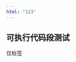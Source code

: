 ```yaml
---
html: "123"
---
```



## 可执行代码段测试

仅标签

<div>
<fe-code-box
    :html=" ` <button class='btn'>123</button> ` "
    :css="'.btn{color:red;}'" >
</fe-code-box>
<fe-code-box
    :html=" `<button class='btn'>456</button>` "
    :css="'.btn{color:blue;}'">
</fe-code-box>
</div>
